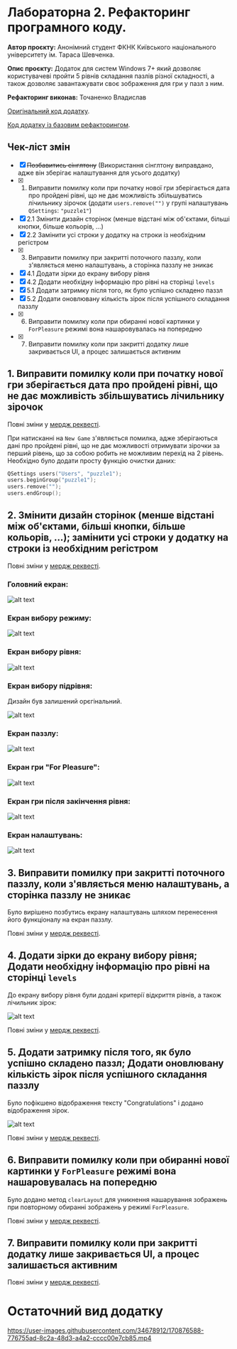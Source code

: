 # Лабораторна 2. Рефакторинг програмного коду.

**Автор проєкту:** Анонімний студент ФКНК Київського національного університету ім. Тараса Шевченка.

**Опис проєкту:** Додаток для систем Windows 7+ який дозволяє користувачеві пройти 5 рівнів складання пазлів різної складності, а також дозволяє завантажувати своє зображення для гри у пазл з ним.

**Рефакторинг виконав:** Точаненко Владислав

[Оригінальний код додатку](https://github.com/knu-5-tochanenko/SoftwareReengineering/tree/master/Lab_1/Original).

[Код додатку із базовим рефакторингом](https://github.com/knu-5-tochanenko/SoftwareReengineering/tree/master/Lab_1/Refactored).

## Чек-ліст змін

* [x] ~~Позбавитись сінглтону~~ (Використання сінглтону виправдано, адже він зберігає налаштування для усього додатку)
* [x] 1. Виправити помилку коли при початку нової гри зберігається дата про пройдені рівні, що не дає можливість збільшуватись лічильнику зірочок (додати `users.remove("")` у групі налаштувань `QSettings`: `"puzzle1"`)
* [x] 2.1 Змінити дизайн сторінок (менше відстані між об'єктами, більші кнопки, більше кольорів, ...)
* [x] 2.2 Замінити усі строки у додатку на строки із необхідним регістром
* [x] 3. Виправити помилку при закритті поточного паззлу, коли з'являється меню налаштувань, а сторінка паззлу не зникає
* [x] 4.1 Додати зірки до екрану вибору рівня
* [x] 4.2 Додати необхідну інформацію про рівні на сторінці `levels`
* [x] 5.1 Додати затримку після того, як було успішно складено паззл
* [x] 5.2 Додати оновлювану кількість зірок після успішного складання паззлу
* [x] 6. Виправити помилку коли при обиранні нової картинки у `ForPleasure` режимі вона нашаровувалась на попередню
* [x] 7. Виправити помилку коли при закритті додатку лише закривається UI, а процес залишається активним

## 1. Виправити помилку коли при початку нової гри зберігається дата про пройдені рівні, що не дає можливість збільшуватись лічильнику зірочок

Повні зміни у [мердж реквесті](https://github.com/knu-5-tochanenko/SoftwareReengineering/pull/6/files).

При натисканні на `New Game` з'являється помилка, адже зберігаються дані про пройдені рівні, що не дає можливості отримувати зірочки за перший рівень, що за собою робить не можливим перехід на 2 рівень. Необхідно було додати просту функцію очистки даних:

```cpp
QSettings users("Users", "puzzle1");
users.beginGroup("puzzle1");
users.remove("");
users.endGroup();
```

## 2. Змінити дизайн сторінок (менше відстані між об'єктами, більші кнопки, більше кольорів, ...); замінити усі строки у додатку на строки із необхідним регістром

Повні зміни у [мердж реквесті](https://github.com/knu-5-tochanenko/SoftwareReengineering/pull/7/files).

### **Головний екран:**

![alt text](./images/1.png)

### **Екран вибору режиму:**

![alt text](./images/2.png)

### **Екран вибору рівня:**

![alt text](./images/3.png)

### **Екран вибору підрівня:**

Дизайн був залишений орєгінальний.

![alt text](./images/4.png)

### **Екран паззлу:**

![alt text](./images/5.png)

### **Екран гри "For Pleasure":**

![alt text](./images/6.png)

### **Екран гри після закінчення рівня:**

![alt text](./images/7.png)

### **Екран налаштувань:**

![alt text](./images/8.png)

## 3. Виправити помилку при закритті поточного паззлу, коли з'являється меню налаштувань, а сторінка паззлу не зникає

Було вирішено позбутись екрану налаштувань шляхом перенесення його функціоналу на екран паззлу.

Повні зміни у [мердж реквесті](https://github.com/knu-5-tochanenko/SoftwareReengineering/pull/8/files).

## 4. Додати зірки до екрану вибору рівня; Додати необхідну інформацію про рівні на сторінці `levels`

До екрану вибору рівня були додані критерії відкриття рівнів, а також лічильник зірок:

![alt text](./images/9.png)

Повні зміни у [мердж реквесті](https://github.com/knu-5-tochanenko/SoftwareReengineering/pull/9/files).

## 5. Додати затримку після того, як було успішно складено паззл; Додати оновлювану кількість зірок після успішного складання паззлу

Було пофікшено відображення тексту "Congratulations" і додано відображення зірок.

![alt text](./images/10.png)

Повні зміни у [мердж реквесті](https://github.com/knu-5-tochanenko/SoftwareReengineering/pull/10/files).

## 6. Виправити помилку коли при обиранні нової картинки у `ForPleasure` режимі вона нашаровувалась на попередню

Було додано метод `clearLayout` для уникнення нашарування зображень при повторному обиранні зображень у режимі `ForPleasure`.

Повні зміни у [мердж реквесті](https://github.com/knu-5-tochanenko/SoftwareReengineering/pull/11/files).

## 7. Виправити помилку коли при закритті додатку лише закривається UI, а процес залишається активним

Повні зміни у [мердж реквесті](https://github.com/knu-5-tochanenko/SoftwareReengineering/pull/12/files).

# Остаточний вид додатку



https://user-images.githubusercontent.com/34678912/170876588-776755ad-8c2a-48d3-a4a2-cccc00e7cb85.mp4

